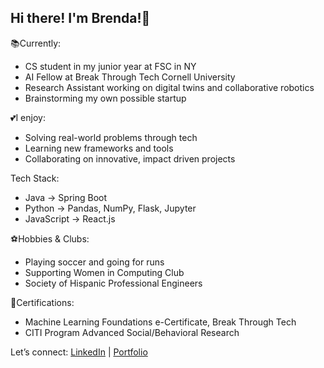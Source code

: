 ## Hi there! I'm Brenda!👋

<!--
**BrendaG04/BrendaG04** is a ✨ _special_ ✨ repository because its `README.md` (this file) appears on your GitHub profile.

Here are some ideas to get you started:
-->
📚Currently:
  - CS student in my junior year at FSC in NY
  - AI Fellow at Break Through Tech Cornell University
  - Research Assistant working on digital twins and collaborative robotics
  - Brainstorming my own possible startup

💕I enjoy:
  - Solving real-world problems through tech
  - Learning new frameworks and tools
  - Collaborating on innovative, impact driven projects

Tech Stack:
  - Java -> Spring Boot
  - Python -> Pandas, NumPy, Flask, Jupyter
  - JavaScript -> React.js

⚽️Hobbies & Clubs:
  - Playing soccer and going for runs
  - Supporting Women in Computing Club
  - Society of Hispanic Professional Engineers

🏅Certifications:
  - Machine Learning Foundations e-Certificate, Break Through Tech
  - CITI Program Advanced Social/Behavioral Research  

Let’s connect: [LinkedIn](http://www.linkedin.com/in/brenda-galdamez-066500288) | [Portfolio](https://brenwareportfolio.netlify.app)
